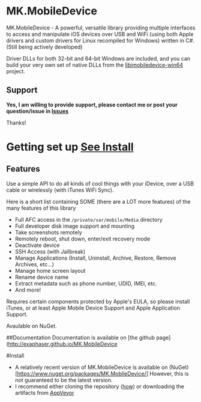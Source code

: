 # MK.MobileDevice
MK.MobileDevice - A powerful, versatile library providing multiple interfaces to access and manipulate iOS devices over USB and WiFi (using both Apple drivers and custom drivers for Linux recompiled for Windows) written in C#. (Still being actively developed)

Driver DLLs for both 32-bit and 64-bit Windows are included, and you can build your very own set of native DLLs from the [libimobiledevice-win64](https://github.com/exaphaser/libimobiledevice-win64) project.

## Support
**Yes, I am willing to provide support, please contact me or post your question/issue in [Issues](https://github.com/exaphaser/MK.MobileDevice/issues)**

Thanks!

# Getting set up [See Install](#install)

## Features
Use a simple API to do all kinds of cool things with your iDevice, over a USB cable or wirelessly (with iTunes WiFi Sync).

Here is a short list containing SOME (there are a LOT more features) of the many features of this library
- Full AFC access in the `/private/var/mobile/Media` directory
- Full developer disk image support and mounting
- Take screenshots remotely
- Remotely reboot, shut down, enter/exit recovery mode
- Deactivate device
- SSH Access (with Jailbreak)
- Manage Applications (Install, Uninstall, Archive, Restore, Remove Archives, etc...)
- Manage home screen layout
- Rename device name
- Extract metadata such as phone number, UDID, IMEI, etc.
- And more!

Requires certain components protected by Apple's EULA, so please install iTunes, or at least Apple Mobile Device Support and Apple Application Support.

Avaulable on NuGet.

##Documentation
Documentation is available on [the github page](http://exaphaser.github.io/MK.MobileDevice

#Install
- A relatively recent version of MK.MobileDevice is available on (NuGet)[https://www.nuget.org/packages/MK.MobileDevice/] However, this is not guaranteed to be the latest version.
- I recommend either cloning the repository ([how](https://help.github.com/articles/cloning-a-repository/)) or downloading the artifacts from [AppVeyor](https://ci.appveyor.com/project/0xFireball/mk-mobiledevice)

